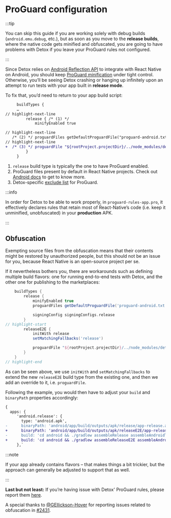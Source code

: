 # ProGuard configuration

:::tip

You can skip this guide if you are working solely with debug builds (`android.emu.debug`, etc.),
but as soon as you move to the **release builds**, where the native code gets minified and obfuscated,
you are going to have problems with Detox if you leave your ProGuard rules not configured.

:::

Since Detox relies on [Android Reflection API] to integrate with React Native on Android, you should keep [ProGuard minification] under tight control.
Otherwise, you’ll be seeing Detox crashing or hanging up infinitely upon an attempt to run tests with your app built in **release mode**.

To fix that, you’d need to return to your app build script:

```diff title="app/build.gradle"
     buildTypes {
     …
// highlight-next-line
         release { /* (1) */
             minifyEnabled true

// highlight-next-line
   /* (2) */ proguardFiles getDefaultProguardFile("proguard-android.txt"), "proguard-rules.pro"
// highlight-next-line
+  /* (3) */ proguardFile "${rootProject.projectDir}/../node_modules/detox/android/detox/proguard-rules-app.pro"
         }
     }
```

1. `release` build type is typically the one to have ProGuard enabled.
1. ProGuard files present by default in React Native projects. Check out [Android docs][ProGuard minification] to get to know more.
1. Detox-specific [exclude list](https://github.com/wix/Detox/blob/master/detox/android/detox/proguard-rules.pro) for ProGuard.

:::info

In order for Detox to be able to work properly, in `proguard-rules-app.pro`, it effectively declares rules that retain most of React-Native’s code (i.e. keep it unminified, unobfuscated) in your **production** APK.

:::

## Obfuscation

Exempting source files from the obfuscation means that their contents might be restored by unauthorized people,
but this should not be an issue for you, because React Native is an open-source project per se.

If it nevertheless bothers you, there are workarounds such as defining multiple build flavors: one for running
end-to-end tests with Detox, and the other one for publishing to the marketplaces:

```gradle title="app/build.gradle"
    buildTypes {
        release {
            minifyEnabled true
            proguardFiles getDefaultProguardFile('proguard-android.txt'), 'proguard-rules.pro'

            signingConfig signingConfigs.release
        }
// highlight-start
        releaseE2E {
            initWith release
            setMatchingFallbacks('release')

            proguardFile "${rootProject.projectDir}/../node_modules/detox/android/detox/proguard-rules-app.pro"
        }
    }
// highlight-end
```

As can be seen above, we use `initWith` and `setMatchingFallbacks` to extend the new `releaseE2E` build type from
the existing one, and then we add an override to it, i.e. `proguardFile`.

Following the example, you would then have to adjust your `build` and `binaryPath` properties accordingly:

```diff
{
  apps: {
     'android.release': {
       type: 'android.apk',
-      binaryPath: 'android/app/build/outputs/apk/release/app-release.apk',
+      binaryPath: 'android/app/build/outputs/apk/releaseE2E/app-releaseE2E.apk',
-      build: 'cd android && ./gradlew assembleRelease assembleAndroidTest -DtestBuildType=release'
+      build: 'cd android && ./gradlew assembleReleaseE2E assembleAndroidTest -DtestBuildType=release'
     },`
```

:::note

If your app already contains flavors – that makes things a bit trickier, but the approach can generally be adjusted to support that as well.

:::

**Last but not least:** If you’re having issue with Detox' ProGuard rules, please report them [here](https://github.com/wix/Detox/issues/new/choose).

A special thanks to [@GEllickson-Hover](https://github.com/GEllickson-Hover) for reporting issues related to obfuscation in [#2431](https://github.com/wix/Detox/issues/2431).

[Android Reflection API]: https://developer.android.com/reference/java/lang/reflect/package-summary

[ProGuard minification]: https://developer.android.com/studio/build/shrink-code
